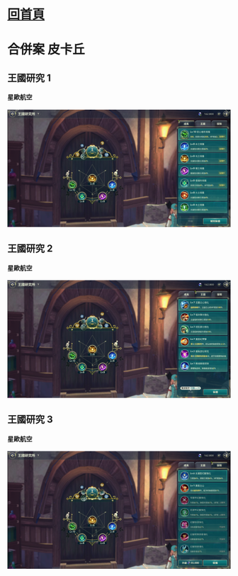 [回首頁](首頁.md)
===
# 合併案 皮卡丘

## 王國研究 1 
#### 星歐航空
![星歐航空王國研究所 1](https://github.com/y7t2ffff/nino_kuni/blob/main/images/air_skill1.png)

## 王國研究 2
#### 星歐航空
![星歐航空王國研究所 2](https://github.com/y7t2ffff/nino_kuni/blob/main/images/air_skill2.png)

## 王國研究 3 
#### 星歐航空
![星歐航空王國研究所 3](https://github.com/y7t2ffff/nino_kuni/blob/main/images/air_skill3.png)